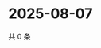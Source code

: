 # 2025-08-07

共 0 条

<!-- BEGIN ZHIHUVIDEO -->
<!-- 最后更新时间 Thu Aug 07 2025 06:12:46 GMT+0800 (China Standard Time) -->

<!-- END ZHIHUVIDEO -->
